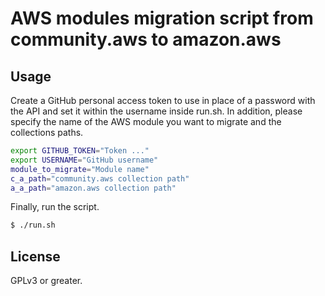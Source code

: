 # AWS modules migration script from community.aws to amazon.aws

## Usage
Create a GitHub personal access token to use in place of a password with the API and set it within the username inside run.sh. In addition, please specify the name of the AWS module you want to migrate and the collections paths.
```bash
export GITHUB_TOKEN="Token ..."
export USERNAME="GitHub username"
module_to_migrate="Module name"
c_a_path="community.aws collection path"
a_a_path="amazon.aws collection path"
```

Finally, run the script.
```bash
$ ./run.sh
```

## License

GPLv3 or greater.
